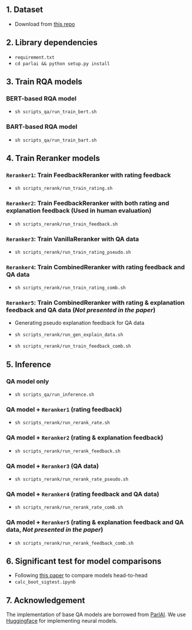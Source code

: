 ## 1. Dataset

* Download from [this repo](https://github.com/SHIAULEE/FeedbackQA_data/tree/master)

## 2. Library dependencies

* `requirement.txt`
* `cd parlai && python setup.py install` 
## 3. Train RQA models

### BERT-based RQA model

* `sh scripts_qa/run_train_bert.sh`

### BART-based RQA model

* `sh scripts_qa/run_train_bart.sh`

## 4. Train Reranker models

### `Reranker1`: Train FeedbackReranker with rating feedback

* `sh scripts_rerank/run_train_rating.sh`

### `Reranker2`: Train FeedbackReranker with both rating and explanation feedback (Used in human evaluation)

* `sh scripts_rerank/run_train_feedback.sh`

### `Reranker3`: Train VanillaReranker with QA data

* `sh scripts_rerank/run_train_rating_pseudo.sh`

### `Reranker4`: Train CombinedReranker with rating feedback and QA data

* `sh scripts_rerank/run_train_rating_comb.sh`

### `Reranker5`: Train CombinedReranker with rating & explanation feedback and QA data (*Not presented in the paper*)
* Generating pseudo explanation feedback for QA data

* `sh scripts_rerank/run_gen_explain_data.sh`
* `sh scripts_rerank/run_train_feedback_comb.sh`

## 5. Inference

### QA model only
* `sh scripts_qa/run_inference.sh`

### QA model + `Reranker1` (rating feedback)
* `sh scripts_rerank/run_rerank_rate.sh`

### QA model + `Reranker2` (rating & explanation feedback)
* `sh scripts_rerank/run_rerank_feedback.sh`

### QA model + `Reranker3` (QA data)
* `sh scripts_rerank/run_rerank_rate_pseudo.sh`

### QA model + `Reranker4` (rating feedback and QA data)
* `sh scripts_rerank/run_rerank_rate_comb.sh`

### QA model + `Reranker5` (rating & explanation feedback and QA data, *Not presented in the paper*)
* `sh scripts_rerank/run_rerank_feedback_comb.sh`

## 6. Significant test for model comparisons
* Following [this paper](https://aclanthology.org/D12-1091.pdf) to compare models head-to-head
* `calc_boot_sigtest.ipynb`

## 7. Acknowledgement

The implementation of base QA models are borrowed from [ParlAI](https://github.com/facebookresearch/ParlAI). We use [Huggingface](https://github.com/huggingface) for implementing neural models.


